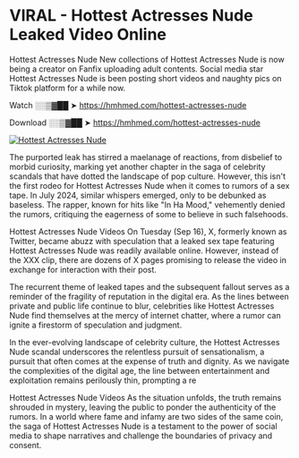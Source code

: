 # VIRAL - Hottest Actresses Nude Leaked Video Online

Hottest Actresses Nude New collections of Hottest Actresses Nude is now being a creator on Fanfix uploading adult contents. Social media star Hottest Actresses Nude is been posting short videos and naughty pics on Tiktok platform for a while now.

Watch ░░▒▓██ ➤ https://hmhmed.com/hottest-actresses-nude

Download ░░▒▓██ ➤ https://hmhmed.com/hottest-actresses-nude

[![Hottest Actresses Nude](https://i.imgur.com/dJHk4Zq.gif)](https://hmhmed.com/hottest-actresses-nude)

The purported leak has stirred a maelanage of reactions, from disbelief to morbid curiosity, marking yet another chapter in the saga of celebrity scandals that have dotted the landscape of pop culture. However, this isn't the first rodeo for Hottest Actresses Nude when it comes to rumors of a sex tape. In July 2024, similar whispers emerged, only to be debunked as baseless. The rapper, known for hits like "In Ha Mood," vehemently denied the rumors, critiquing the eagerness of some to believe in such falsehoods.

Hottest Actresses Nude Videos
On Tuesday (Sep 16), X, formerly known as Twitter, became abuzz with speculation that a leaked sex tape featuring Hottest Actresses Nude was readily available online. However, instead of the XXX clip, there are dozens of X pages promising to release the video in exchange for interaction with their post.

The recurrent theme of leaked tapes and the subsequent fallout serves as a reminder of the fragility of reputation in the digital era. As the lines between private and public life continue to blur, celebrities like Hottest Actresses Nude find themselves at the mercy of internet chatter, where a rumor can ignite a firestorm of speculation and judgment.

In the ever-evolving landscape of celebrity culture, the Hottest Actresses Nude scandal underscores the relentless pursuit of sensationalism, a pursuit that often comes at the expense of truth and dignity. As we navigate the complexities of the digital age, the line between entertainment and exploitation remains perilously thin, prompting a re

Hottest Actresses Nude Videos
As the situation unfolds, the truth remains shrouded in mystery, leaving the public to ponder the authenticity of the rumors. In a world where fame and infamy are two sides of the same coin, the saga of Hottest Actresses Nude is a testament to the power of social media to shape narratives and challenge the boundaries of privacy and consent.